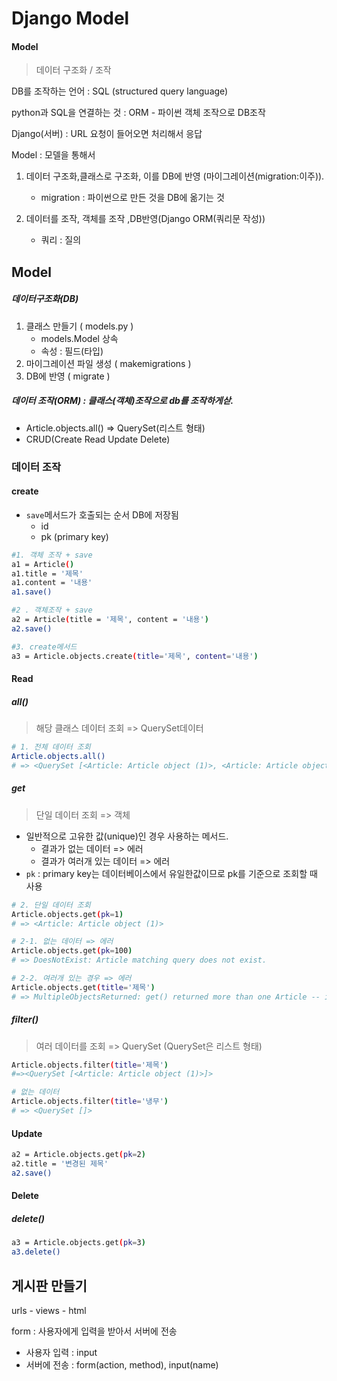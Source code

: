 # Django Model

#### Model

> 데이터 구조화 / 조작

DB를 조작하는 언어 : SQL (structured query language)

python과 SQL을 연결하는 것 : ORM - 파이썬 객체 조작으로 DB조작

Django(서버) : URL 요청이 들어오면 처리해서 응답

Model : 모델을 통해서

1. 데이터 구조화,클래스로 구조화, 이를 DB에 반영 (마이그레이션(migration:이주)).
   * migration : 파이썬으로 만든 것을 DB에 옮기는 것

2. 데이터를 조작, 객체를 조작 ,DB반영(Django ORM(쿼리문 작성))
   * 쿼리 : 질의



## Model

##### 데이터구조화(DB)

1. 클래스 만들기 ( models.py )
   * models.Model 상속
   * 속성 : 필드(타입)
2. 마이그레이션 파일 생성 ( makemigrations )
3. DB에 반영 ( migrate )

##### 데이터 조작(ORM) : 클래스(객체)조작으로 db를 조작하게삳.

* Article.objects.all() => QuerySet(리스트 형태)
* CRUD(Create Read Update Delete)

### 데이터 조작

#### create

* `save`메서드가 호출되는 순서 DB에 저장됨
  * id
  * pk (primary key)

```bash
#1. 객체 조작 + save
a1 = Article()
a1.title = '제목'
a1.content = '내용'
a1.save()

#2 . 객체조작 + save
a2 = Article(title = '제목', content = '내용')
a2.save()

#3. create메서드
a3 = Article.objects.create(title='제목', content='내용')
```

#### Read

##### all()

> 해당 클래스 데이터 조회 => QuerySet데이터

```bash
# 1. 전체 데이터 조회
Article.objects.all()
# => <QuerySet [<Article: Article object (1)>, <Article: Article object (2)>, <Article: Article object (3)>]>
```

##### get

> 단일 데이터 조회 => 객체

* 일반적으로 고유한 값(unique)인 경우 사용하는 메서드.
  * 결과가 없는 데이터 => 에러
  * 결과가 여러개 있는 데이터 => 에러
* `pk` : primary key는 데이터베이스에서 유일한값이므로 pk를 기준으로 조회할 때 사용

```bash
# 2. 단일 데이터 조회
Article.objects.get(pk=1)
# => <Article: Article object (1)>

# 2-1. 없는 데이터 => 에러
Article.objects.get(pk=100)
# => DoesNotExist: Article matching query does not exist.

# 2-2. 여러개 있는 경우 => 에러
Article.objects.get(title='제목')
# => MultipleObjectsReturned: get() returned more than one Article -- it returned 2!
```

##### filter()

> 여러 데이터를 조회 => QuerySet (QuerySet은 리스트 형태)

```bash
Article.objects.filter(title='제목')
#=><QuerySet [<Article: Article object (1)>]>

# 없는 데이터
Article.objects.filter(title='냉무')
# => <QuerySet []>
```



#### Update

```bash
a2 = Article.objects.get(pk=2)
a2.title = '변경된 제목'
a2.save()
```

#### Delete

##### delete()

```bash
a3 = Article.objects.get(pk=3)
a3.delete()
```



## 게시판 만들기

urls - views - html

form : 사용자에게 입력을 받아서 서버에 전송

* 사용자 입력 : input
* 서버에 전송 : form(action, method), input(name)

